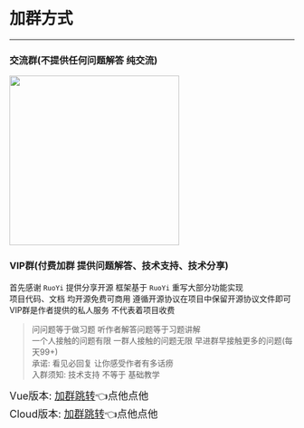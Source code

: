 # 加群方式
- - -
### 交流群(不提供任何问题解答 纯交流)

<img src="https://foruda.gitee.com/images/1680152723857593476/8ccf8409_1766278.png" width="300" height="300">

### VIP群(付费加群 提供问题解答、技术支持、技术分享)

首先感谢 `RuoYi` 提供分享开源 框架基于 `RuoYi` 重写大部分功能实现<br>
项目代码、文档 均开源免费可商用 遵循开源协议在项目中保留开源协议文件即可<br>
VIP群是作者提供的私人服务 不代表着项目收费

> 问问题等于做习题 听作者解答问题等于习题讲解<br>
> 一个人接触的问题有限 一群人接触的问题无限 早进群早接触更多的问题(每天99+)<br>
> 承诺: 看见必回复 让你感受作者有多话痨<br>
> 入群须知: 技术支持 不等于 基础教学<br>

<font size="4">Vue版本: [加群跳转](/ruoyi-vue-plus/other/group_chat.md)👈点他点他</font>
<br>
<font size="4">Cloud版本: [加群跳转](/ruoyi-cloud-plus/other/group_chat.md)👈点他点他</font>